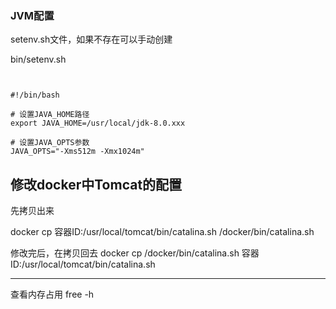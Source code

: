 



### JVM配置

setenv.sh文件，如果不存在可以手动创建

bin/setenv.sh

```shell


#!/bin/bash  
  
# 设置JAVA_HOME路径  
export JAVA_HOME=/usr/local/jdk-8.0.xxx
  
# 设置JAVA_OPTS参数  
JAVA_OPTS="-Xms512m -Xmx1024m"

```






## 修改docker中Tomcat的配置

先拷贝出来

docker cp 容器ID:/usr/local/tomcat/bin/catalina.sh  /docker/bin/catalina.sh

修改完后，在拷贝回去
docker cp /docker/bin/catalina.sh 容器ID:/usr/local/tomcat/bin/catalina.sh








---

查看内存占用
free -h
